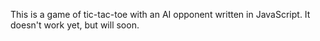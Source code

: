 This is a game of tic-tac-toe with an AI opponent written in JavaScript. It doesn't work yet, but will soon.

